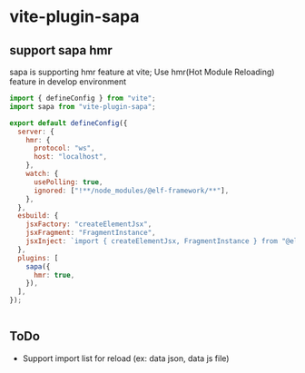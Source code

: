 # vite-plugin-sapa

## support sapa hmr 

sapa is supporting hmr feature at vite;
Use hmr(Hot Module Reloading) feature in develop environment 

```js
import { defineConfig } from "vite";
import sapa from "vite-plugin-sapa";

export default defineConfig({
  server: {
    hmr: {
      protocol: "ws",
      host: "localhost",
    },
    watch: {
      usePolling: true,
      ignored: ["!**/node_modules/@elf-framework/**"],
    },
  },
  esbuild: {
    jsxFactory: "createElementJsx",
    jsxFragment: "FragmentInstance",
    jsxInject: `import { createElementJsx, FragmentInstance } from "@elf-framework/sapa"`,
  },
  plugins: [
    sapa({
      hmr: true,
    }),
  ],
});



```


## ToDo

* Support import list for reload (ex: data json, data js file)